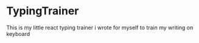 # TypingTrainer
This is my little react typing trainer i wrote for myself to train my writing on keyboard
